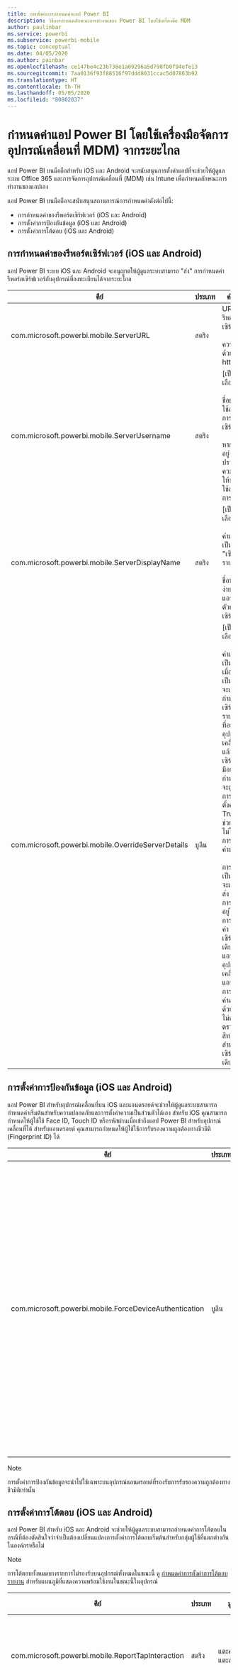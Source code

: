 ```yaml
---
title: การตั้งค่าการกำหนดค่าแอป Power BI
description: วิธีการกำหนดลักษณะการทำงานของ Power BI โดยใช้เครื่องมือ MDM
author: paulinbar
ms.service: powerbi
ms.subservice: powerbi-mobile
ms.topic: conceptual
ms.date: 04/05/2020
ms.author: painbar
ms.openlocfilehash: ce147be4c23b738e1a09296a5d798fb0f94efe13
ms.sourcegitcommit: 7aa0136f93f88516f97ddd8031ccac5d07863b92
ms.translationtype: HT
ms.contentlocale: th-TH
ms.lasthandoff: 05/05/2020
ms.locfileid: "80802037"
---
```

# <a name="remotely-configure-power-bi-app-using-mobile-device-management-mdm-tool"></a>กำหนดค่าแอป Power BI โดยใช้เครื่องมือจัดการอุปกรณ์เคลื่อนที่  MDM) จากระยะไกล

แอป Power BI บนมือถือสำหรับ iOS และ Android จะสนับสนุนการตั้งค่าแอปที่จะช่วยให้ผู้ดูแลระบบ Office 365 และการจัดการอุปกรณ์เคลื่อนที่ (MDM) เช่น Intune เพื่อกำหนดลักษณะการทำงานของแอปเอง

แอป Power BI บนมือถือจะสนับสนุนสถานการณ์การกำหนดค่าดังต่อไปนี้:

* การกำหนดค่าของรีพอร์ตเซิร์ฟเวอร์ (iOS และ Android)
* การตั้งค่าการป้องกันข้อมูล (iOS และ Android)
* การตั้งค่าการโต้ตอบ (iOS และ Android)

## <a name="report-server-configuration-ios-and-android"></a>การกำหนดค่าของรีพอร์ตเซิร์ฟเวอร์ (iOS และ Android)

แอป Power BI ระบบ iOS และ Android จะอนุญาตให้ผู้ดูแลระบบสามารถ "ส่ง" การกำหนดค่ารีพอร์ตเซิร์ฟเวอร์กับอุปกรณ์ที่ลงทะเบียนได้จากระยะไกล

| คีย์ | ประเภท | คำอธิบาย |
|---|---|---|
| com.microsoft.powerbi.mobile.ServerURL | สตริง | URL ของรีพอร์ตเซิร์ฟเวอร์<br><br>ควรเริ่มต้นด้วย http/https|
| com.microsoft.powerbi.mobile.ServerUsername | สตริง | [เป็นทางเลือก]<br><br>ชื่อผู้ใช้เพื่อใช้สำหรับการเชื่อมต่อเซิร์ฟเวอร์<br><br>หากไม่มีชื่ออยู่ แอปจะปรากฏข้อควมให้ผู้ใช้ให้พิมพ์ชื่อผู้ใช้สำหรับการเชื่อมต่อ|
| com.microsoft.powerbi.mobile.ServerDisplayName | สตริง | [เป็นทางเลือก]<br><br>ค่าเริ่มต้นเป็น "เซิร์ฟเวอร์รายงาน"<br><br>ชื่อที่เรียกง่ายที่ใช้ในแอปเพื่อเป็นตัวแทนเซิร์ฟเวอร์ |
| com.microsoft.powerbi.mobile.OverrideServerDetails | บูลีน | [เป็นทางเลือก]<br><br>ค่าเริ่มต้นเป็น True เมื่อตั้งค่าเป็น True จะแทนที่ข้อกำหนดของเซิร์ฟเวอร์รายงานใด ๆ ที่อยู่ในอุปกรณ์เคลื่อนที่อยู่แล้ว เซิร์ฟเวอร์ที่มีอยู่ที่ถูกกำหนดค่าไว้จะถูกลบ การแทนการตั้งค่าเป็น True ยังช่วยป้องกันไม่ให้ผู้ใช้ลบการกำหนดค่านั้นด้วย<br><br>การตั้งค่าเป็น False จะเพิ่มค่าที่ส่ง โดยคงการตั้งค่าที่มีอยู่ไว้ หากมีการกำหนดค่า URL เซิร์ฟเวอร์เดียวกันในแอปสำหรับอุปกรณ์เคลื่อนที่แล้ว แอปจะปิดการกำหนดค่าดังกล่าวด้วย แอปจะไม่ขอให้ผู้ใช้ตรวจสอบสิทธิ์ซ้ำสำหรับเซิร์ฟเวอร์เดียวกัน |

## <a name="data-protection-settings-ios-and-android"></a>การตั้งค่าการป้องกันข้อมูล (iOS และ Android)

แอป Power BI สำหรับอุปกรณ์เคลื่อนที่บน iOS และแอนดรอยด์จะช่วยให้ผู้ดูแลระบบสามารถกำหนดค่าเริ่มต้นสำหรับความปลอดภัยและการตั้งค่าความเป็นส่วนตัวได้เอง สำหรับ iOS คุณสามารถกำหนดให้ผู้ใช้ใช้ Face ID, Touch ID หรือรหัสผ่านเมื่อเข้าถึงแอป Power BI สำหรับอุปกรณ์เคลื่อนที่ได้ สำหรับแอนดรอยด์ คุณสามารถกำหนดให้ผู้ใช้ใช้การรับรองความถูกต้องทางชีวมิติ (Fingerprint ID) ได้

| คีย์ | ประเภท | คำอธิบาย |
|---|---|---|
| com.microsoft.powerbi.mobile.ForceDeviceAuthentication | บูลีน | ค่าเริ่มต้นเป็น False <br><br>ข้อมูลชีวมิติ เช่น TouchID หรือ FaceID (iOS) หรือ Fingerprint ID (แอนดรอยด์) อาจจำเป็นสำหรับผู้ใช้เพื่อเข้าถึงแอปบนอุปกรณ์ของพวกเขา หากจำเป็น ข้อมูลไบโอเมตริกจะใช้เพิ่มเติมนอกเหนือจากการรับรองความถูกต้อง<br><br>ถ้าใช้นโยบายการป้องกันแอป Microsoft ขอแนะนำให้ปิดใช้งานการตั้งค่านี้เพื่อป้องกันพร้อมท์คำสั่งการเข้าถึงสองครั้ง |

>[!NOTE]
>การตั้งค่าการป้องกันข้อมูลจะนำไปใช้เฉพาะบนอุปกรณ์แอนดรอยด์ที่รองรับการรับรองความถูกต้องทางชีวมิติเท่านั้น

## <a name="interaction-settings-ios-and-android"></a>การตั้งค่าการโต้ตอบ (iOS และ Android)

แอป Power BI สำหรับ  iOS และ Android จะช่วยให้ผู้ดูแลระบบสามารถกำหนดค่าการโต้ตอบในกรณีที่ต้องตัดสินใจว่าจำเป็นต้องเปลี่ยนแปลงการตั้งค่าการโต้ตอบเริ่มต้นสำหรับกลุ่มผู้ใช้ที่แตกต่างกันในองค์กรหรือไม่

>[!NOTE]
>การโต้ตอบทั้งหมดบางรายการไม่รองรับบนอุปกรณ์ทั้งหมดในขณะนี้ ดู [กำหนดค่าการตั้งค่าการโต้ตอบรายงาน](mobile-app-interaction-settings.md) สำหรับแผนภูมิที่แสดงความพร้อมใช้งานในขณะนี้ในอุปกรณ์

| คีย์ | ประเภท | มูลค่า | คำอธิบาย |
|---|---|---|---|
| com.microsoft.powerbi.mobile.ReportTapInteraction | สตริง |  <nobr>แตะครั้งเดียว</nobr><br><nobr>แตะสองครั้ง</nobr> | กำหนดค่าว่าการแตะที่การแสดงผลด้วยภาพจะเลือกจุดข้อมูลหรือไม่ |
| com.microsoft.powerbi.mobile.EnableMultiSelect | บูลีน |  <nobr>จริง</nobr><br><nobr>เท็จ</nobr> | กำหนดค่าว่าการแตะบนจุดข้อมูลจะแทนที่การเลือกปัจจุบันหรือถูกเพิ่มไปยังการเลือกปัจจุบัน |
| com.microsoft.powerbi.mobile.RefreshAction | สตริง |  <nobr>ดึงเพื่อรีเฟรช</nobr><br>ปุ่ม | กำหนดค่าว่าผู้ใช้จะมีปุ่มสำหรับรีเฟรชรายงานหรือควรใช้การดึงเพื่อรีเฟรช |
| com.microsoft.powerbi.mobile.FooterAppearance | สตริง |  ชิด<br>ไดนามิก | กำหนดค่าว่าส่วนท้ายของรายงานจะเทียบชิดขอบด้านล่างของรายงานหรือซ่อนโดยอัตโนมัติ |

## <a name="deploying-app-configuration-settings"></a>การปรับใช้การตั้งค่าการกำหนดค่าแอป

ขั้นตอนต่อไปนี้จะช่วยให้คุณสามารถสร้างนโยบายการกำหนดค่าแอป หลังจากสร้างนโยบายการกำหนดค่าแล้ว คุณจะสามารถกำหนดการตั้งค่าให้กับกลุ่มผู้ใช้ได้

1. เชื่อมต่อเครื่องมือ MDM ของคุณ
2. สร้างและตั้งชื่อนโยบายการกำหนดค่าแอปใหม่
3. เลือกผู้ใช้ที่คุณจะแจกจ่ายนโยบายกำหนดค่าแอปนี้ไปให้
4. สร้างคู่คีย์-ค่าสำหรับการตั้งค่าที่คุณต้องการส่งไปยังผู้ใช้ของคุณ

พอร์ทัล Intune จะช่วยให้ผู้ดูแลระบบสามารถปรับใช้การตั้งค่าเหล่านี้ได้อย่างง่ายดายกับแอป Power BI ผ่านนโยบายการกำหนดค่าแอป อย่างไรก็ตาม ระบบก็รองรับผู้ให้บริการ MDM ทั้งหมด หากคุณไม่ได้ใช้ Intune คุณจะต้องศึกษาเอกสาร MDM ของคุณเกี่ยวกับวิธีการปรับใช้การตั้งค่าเหล่านี้

## <a name="next-steps"></a>ขั้นตอนถัดไป

* ดาวน์โหลดแอป Power BI สำหรับอุปกรณ์เคลื่อนที่จาก [App store](https://apps.apple.com/app/microsoft-power-bi/id929738808) และ [Google play](https://play.google.com/store/apps/details?id=com.microsoft.powerbim&amp;amp;clcid=0x409)
* ติดตาม[@MSPowerBIบน Twitter](https://twitter.com/MSPowerBI)
* เข้าร่วมการสนทนาที่[ชุมชน Power BI](https://community.powerbi.com/)
